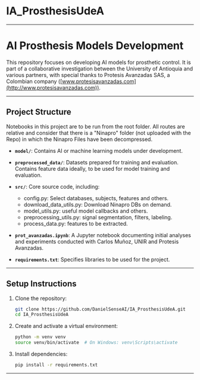 # IA_ProsthesisUdeA
---

# AI Prosthesis Models Development  

This repository focuses on developing AI models for prosthetic control. It is part of a collaborative investigation between the University of Antioquia and various partners, with special thanks to Protesis Avanzadas SAS, a Colombian company ([www.protesisavanzadas.com](http://www.protesisavanzadas.com)).  

---

## Project Structure  

Notebooks in this project are to be run from the root folder. All routes are relative and consider that there is a "Ninapro" folder (not uploaded with the Repo) in which the Ninapro Files have been decompressed.

- **`model/`**: Contains AI or machine learning models under development.  
- **`preprocessed_data/`**: Datasets prepared for training and evaluation. Contains feature data ideally, to be used for model training and evaluation.  
- **`src/`**: Core source code, including:  
  - config.py: Select databases, subjects, features and others.  
  - download_data_utils.py: Download Ninapro DBs on demand. 
  - model_utils.py: useful model callbacks and others. 
  - preprocessing_utils.py: signal segmentation, filters, labeling.
  - process_data.py: features to be extracted. 

- **`prot_avanzadas.ipynb`**: A Jupyter notebook documenting initial analyses and experiments conducted with Carlos Muñoz, UNIR and Protesis Avanzadas.  
- **`requirements.txt`**: Specifies libraries to be used for the project.  

---

## Setup Instructions  

1. Clone the repository:  
   ```bash  
   git clone https://github.com/DanielSenseAI/IA_ProsthesisUdeA.git  
   cd IA_ProsthesisUdeA  
   ```  

2. Create and activate a virtual environment:  
   ```bash  
   python -m venv venv  
   source venv/bin/activate  # On Windows: venv\Scripts\activate  
   ```  

3. Install dependencies:  
   ```bash  
   pip install -r requirements.txt  
   ```  

--- 
